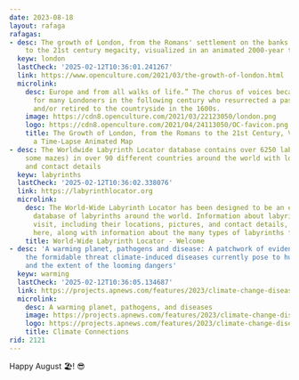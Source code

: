 ```yaml
---
date: 2023-08-18
layout: rafaga
rafagas:
- desc: The growth of London, from the Romans' settlement on the banks of the Thames
    to the 21st century megacity, visualized in an animated 2000-year time-lapse map
  keyw: london
  lastCheck: '2025-02-12T10:36:01.241267'
  link: https://www.openculture.com/2021/03/the-growth-of-london.html
  microlink:
    desc: Europe and from all walks of life.” The chorus of voices became a cacophony
      for many Londoners in the following century who resurrected a pastoral ideal
      and/or retired to the countryside in the 1600s.
    image: https://cdn8.openculture.com/2021/03/22123050/london.png
    logo: https://cdn8.openculture.com/2021/04/24113050/OC-favicon.png
    title: The Growth of London, from the Romans to the 21st Century, Visualized in
      a Time-Lapse Animated Map
- desc: The Worldwide Labyrinth Locator database contains over 6250 labyrinths (including
    some mazes) in over 90 different countries around the world with locations, images
    and contact details
  keyw: labyrinths
  lastCheck: '2025-02-12T10:36:02.338076'
  link: https://labyrinthlocator.org
  microlink:
    desc: The World-Wide Labyrinth Locator has been designed to be an easy-to-use
      database of labyrinths around the world. Information about labyrinths you can
      visit, including their locations, pictures, and contact details, are accessible
      here, along with information about the many types of labyrinths found…
    title: World-Wide Labyrinth Locator - Welcome
- desc: 'A warming planet, pathogens and disease: A patchwork of evidence points to
    the formidable threat climate-induced diseases currently pose to human health
    and the extent of the looming dangers'
  keyw: warming
  lastCheck: '2025-02-12T10:36:05.134687'
  link: https://projects.apnews.com/features/2023/climate-change-disease-animals-warming-earth/index.html
  microlink:
    desc: A warming planet, pathogens, and diseases
    image: https://projects.apnews.com/features/2023/climate-change-disease-animals-warming-earth/index-share.jpg
    logo: https://projects.apnews.com/features/2023/climate-change-disease-animals-warming-earth/favicon.ico
    title: Climate Connections
rid: 2121
---
```


Happy August 🏖! 😎